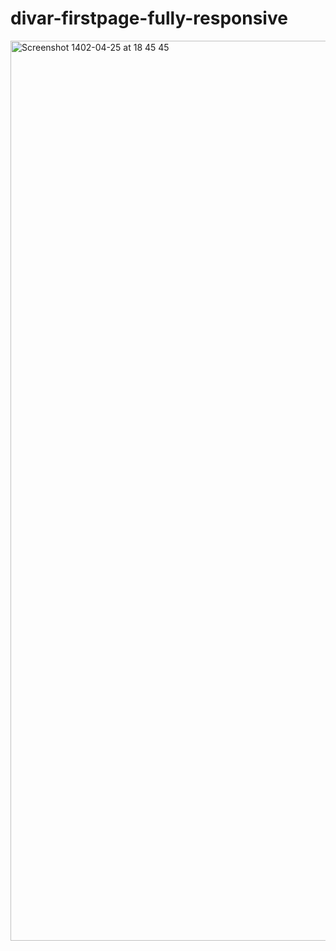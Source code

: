 # divar-firstpage-fully-responsive
<img width="1440" alt="Screenshot 1402-04-25 at 18 45 45" src="https://github.com/ahsn-dev/divar-firstpage-fully-responsive/assets/68742427/7e079176-16df-49f8-976c-f9bb5c0066c3">
